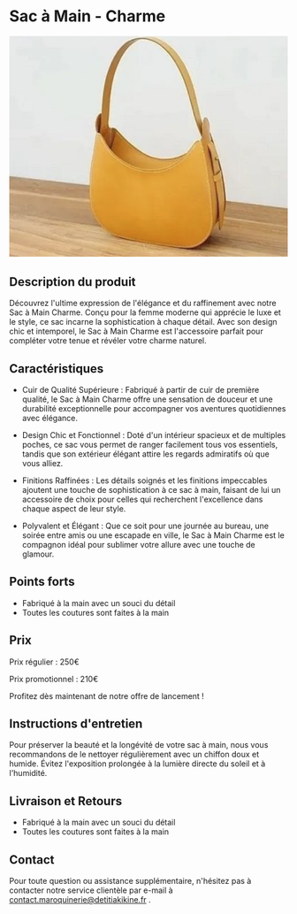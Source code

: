 # Sac à Main - Charme

![Image du sac à main](/public/charme.png)

## Description du produit

Découvrez l'ultime expression de l'élégance et du raffinement avec notre Sac à Main Charme. Conçu pour la femme moderne qui apprécie le luxe et le style, ce sac incarne la sophistication à chaque détail. Avec son design chic et intemporel, le Sac à Main Charme est l'accessoire parfait pour compléter votre tenue et révéler votre charme naturel.

## Caractéristiques

- Cuir de Qualité Supérieure : Fabriqué à partir de cuir de première qualité, le Sac à Main Charme offre une sensation de douceur et une durabilité exceptionnelle pour accompagner vos aventures quotidiennes avec élégance.

- Design Chic et Fonctionnel : Doté d'un intérieur spacieux et de multiples poches, ce sac vous permet de ranger facilement tous vos essentiels, tandis que son extérieur élégant attire les regards admiratifs où que vous alliez.

- Finitions Raffinées : Les détails soignés et les finitions impeccables ajoutent une touche de sophistication à ce sac à main, faisant de lui un accessoire de choix pour celles qui recherchent l'excellence dans chaque aspect de leur style.

- Polyvalent et Élégant : Que ce soit pour une journée au bureau, une soirée entre amis ou une escapade en ville, le Sac à Main Charme est le compagnon idéal pour sublimer votre allure avec une touche de glamour.

## Points forts

- Fabriqué à la main avec un souci du détail
- Toutes les coutures sont faites à la main

## Prix

Prix régulier : 250€

Prix promotionnel : 210€

Profitez dès maintenant de notre offre de lancement !

## Instructions d'entretien

Pour préserver la beauté et la longévité de votre sac à main, nous vous recommandons de le nettoyer régulièrement avec un chiffon doux et humide. Évitez l'exposition prolongée à la lumière directe du soleil et à l'humidité.

## Livraison et Retours

- Fabriqué à la main avec un souci du détail
- Toutes les coutures sont faites à la main

## Contact

Pour toute question ou assistance supplémentaire, n'hésitez pas à contacter notre service clientèle par e-mail à contact.maroquinerie@detitiakikine.fr .